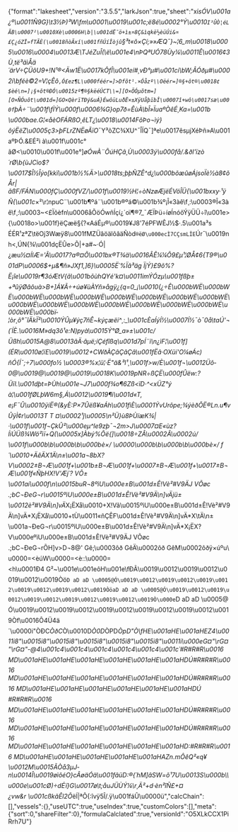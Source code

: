 {"format":"lakesheet","version":"3.5.5","larkJson":true,"sheet":"xí_sÓV\u001a¿º\u0011Ñ9G}\t3½Þ)³W\fm\u0001\u0019\u001c;ë8é\u0002°Ý\u0010`I³ÛÒ¦éLÃB\u0007²\u0010Xè\u0006H\b|\u001dË¯ö+ì±¤8Ç&ìqkë½èüÚi&¤£Ç¿óZÏ»fTÃÈ(\u0018ñòÃxí\u001fñÚíÎòjû`§³t«õ×Çí;­»»ÆQ¯}~¦6_m\u0018\u0005\u0016\u0004\u0013Æ\\TJéZuÎ(\\ë\u001e4\nÞQªUÓ78Ùy¼\u0011Ê\u0016¢3Ù¸të³äìÅä´ärV÷ÇÜôU9+!N¹®<Äw1Ë\u0017kÔfÎ\u001eí#¸vÐ°µ#\u001cí\bW;ÂÓðµ#\u0002í\bféè©2=V¦çÊô`,Ó£ez¶L\u000féér=]>Dfõt¹.×Óåzº\\Oëér=]®§+ôt®\u0018¢$èé\n=]¡§+ôt®ÐÓ\u0015zº¶®­§këéÚCT\\=][O×ÖÓµõtm=][O×ÑÓuôt\u001d=]GO×QèrïTÐý&uÁ}ÉwôüLuðË×±XÿUåþïbÎ\u0007î+wô\u0017sæ\u000f`þÀ÷¨\u001f\fÌÝ\u000f\u0006¾G}op7ð=ÊùÀ\bÎ»ÏuaºÒêÉ¸Ka=*\u001b\u000bae.G¦«åèOFÁRßO¸êLT¿\u0018*\u0014FõÞo¬ìý}ôýËëZ\u0005ç3>þFLrZNËøÃïO_¯Y³õZC¾XU^¯ÎÏQ¯]ªe\u0017êsµjXéÞñ»A\u001aºÞÓ.&EÉ²ì à\u001f\u001c°ãØ<\u0010\u001f\u001e°]_øÓwÀ¨ÕúHÇâ¸Ù\u0003ý\u000få/.&ðI'ïzò´rØ\b{ùJCìo$?\u0017$Î½Îýo[kkï\u001b½%Ä>\u0018ts;þþÑZÊ^d¿\u000bõæûøÁjsoÏè½à8¢õÅr|ãßF/FÁN\u000fÇ\u000fVZ/\u001f\u0019½H¦÷òNzøÆjëÉVöÎÜ{\u001bxxy·¹ÿÑ{\u001c_×²\r¦npuC¨\u001b¶ºá¨\u001b®ºá©\u001b¾º¡Î«3àê\f¸:\u0003®Î«3àê\f¸:\u0003~<£Ïõèfn\u0006åÕöÓwñÍçí¿´oï¶®7_¯ÆÏÞü÷íøÍnóõÝÿÜÜ÷î\u001e>{\u0018o>\u001f}ëÇæë§{?«AáÉµ®\u0019¥J8'7éPFWÊJ½$·.5\u001a³sÉÉR¹zªZ\tëOj3Wæÿ8\u001fMZÜâöälõâäÑòd`®ëØ\u000ecÌ7CÇsmLÎE`Úr¯\u0019nh<,ÚN{¾\u001dçËÛe>Õ|+a#~·Ó|¿æu*½¤ÍlÆ='Ã\u0017?a®¤Õ\u001bx®T¾ä\u0016ÂÊ¼¼Õ9£µ¹¦ØÅ¢6{T9®\u001dP\u0006$+µ&¶ñ»JX*f1,]6}\u0005Ë´%Ïã³äg ÏjÝ}£9õ%?Ë¡îe\u0019r¶3óÆtV{ã\u001bõùhQYé'k¤\u0011imÝÓzµ\u001fßþ±+ªûÿØâôuà>B+]Á¥Ã÷+úø¥ùÀYñ»ågÿ¿{q=0_¡\u0010(¿÷Ê\u000bWË\u000bWË\u000bWË\u000bWË\u000bWË\u000bWË\u000bWË\u000bWË\u000bWË\u000bWË\u000bWË\u000bWË\u000bWË\u000bWË\u000bWË\u000bWË\u000bWË\u000bï­¦òr¸õ°¯îÄkÏ²\u0010ÝÛµ¥ýç7ñÊ~kýçæëí^¸:_\u001cÈaÍýÍ½\u0007Í½¯ò¯0å\taÚ'¬(´ÍÈ.\u0016M»dq3ô¹e:N)pyà\u0015Ý°Ø_a»±\u001c/Üßh\u0015A@8*\u0013âÄ·âµë;íÇéfîßq\u001d7pÍ¨ì\n¿ìF¦\u001f](ÉR\u0010ø¦ïE\u0019\u0012+CWðÀÇâÇâÇâ\u001fËâ·OXüí'O¼øÁc) ñÓ{Í¯;÷7\u000fo½ *\u0003®%x¦ü¦·Ë\"ä&³l¹¸\u001f>w/È\u001f¬\u0012Üõ­0@\u0019@\u0019@\u0019\u0018K\u0019pNR÷ßÇË\u000fÛëw:?Üïl.\u001dþt=ÞÙh\u001e¬J7\u000f¾o­¶6Zß<ïD·^<xÜZ°ý à¦\u001fØLþW6m§,­Á\u0012\u0019¶i\u001d«T,e¡F¯Û\u0010ÿíË®(&yÈ:P×7Ûëß¥aÁh\u001fìÈ\u0001ÝvUrôpe;¾ýèðÕË®Ln.u¶vÛÿÌ¢r\u0013T T ¤\u0002¹j\u0005\n²Ü}ù8ÞÙíæK¾|·\u001f\u001f¬ÇkÛ²\u000eµ^le9zþ¯¬2m>J\u0007¤E«ùz?ÍiÚÜß¾Wö²*ìï+Q(\u0005x]Àbý%Õë{]\u0018÷ZÂ\u0002Â\u0002ú/ \u001f\u000b\b\u000b\b\u000bè×/ \u0000\u000b\b\u000b\b\u000bè×/ f´\u0010+ÄêÄX1Ä\n±\u001a¬8bX?V\u0002±B¬Æ\u001f+\u001b±B¬Æ\u001f+\u0007±B¬Æ\u001f+\u0017±B¬Æ\u001f«ÑþHX!V'Æj´? VÕ±\u001aí\u000f\n\u0015buR¬8ºìU\u000e±B\u001d±Ê!Vè²#V9ÄJ VÕøc.;bC¬ÐeG¬r\u0015ºìU\u000e±B\u001d±Ê!Vè²#V9Ä\n]vÄjü±\u0012è²#V9Ä\n]vÄ*X¡ËXå\u0010+X!Vã\u0015ºìU\u000e±B\u001d±Ê!Vè²#V9Ä\n]vÄ*X¡ËXå\u0010+tÙ\u0011«ñÇÊF\u001d±Ê!Vè²#V9Ä\n]vÄ*X\tÄ\n±\u001a¬ÐeG¬r\u0015ºìU\u000e±B\u001d±Ê!Vè²#V9Ä\n]vÄ*X¡ËX?V\u000eºìU\u000e±B\u001d±Ê!Vè²#V9ÄJ VÕøc.;bC¬ÐeG¬rÕH]v>D¬8@' Gê;\u0003ôð GêÄ\u0002ôð GêM\u0002ôðÿ×úºu\u0000=<èúW\u0000=<è::\u0000=<h\u0001Ð4 G²~\u001e\u001eôH\u001e\fÐÃ\u0019\u0012\u0019\u0012\u0019\u0012\u0019Òö`D aD aD \u0005@Ó\u0019\u0012\u0019\u0012\u0019\u0012\u0019\u0012\u0019\u0012\u0019ÒöaD aD aD \u0005@Ó\u0019\u0012\u0019\u0012\u0019\u0012\u0019\u0012\u0019\u0012\u0019Ò\u000e`D aD aD \u0005@Ó\u0019\u0012\u0019\u0012\u0019\u0012\u0019\u0012\u0019\u0012\u0019Òf\u0016Ô4Ü4ä´\u0000i\"ÒÐC*ÒðC*Ò\u0010D*Ò0D*ÒPD*ÒpD\"Ò\fHE\u001aHE\u001aHEZ4\u0011i8\"\u0015i8\"\u0015i8\"\u0015i8\"\u0015i8\"\u0015i8\"\u0011i\u000eG¤\"\rG¤\"\rG¤\"-@4\u001c4\u001c4\u001c4\u001c4\u001c4\u001c´#R#R#R\u0016 MD\u001aHE\u001aHE\u001aHE\u001aHE\u001aHE\u001aHDÚ#R#R#R\u0016 MD\u001aHE\u001aHE\u001aHE\u001aHE\u001aHE\u001aHDÚ#R#R#R\u0016 MD\u001aHE\u001aHE\u001aHE\u001aHE\u001aHE\u001aHDÚ#R#R#R\u0016 MD\u001aHE\u001aHE\u001aHE\u001aHE\u001aHE\u001aHDÚ#R#R#R\u0016 MD\u001aHE\u001aHE\u001aHE\u001aHE\u001aHE\u001aHDÚ#R#R#R\u0016 MD\u001aHE\u001aHE\u001aHE\u001aHE\u001aHE\u001aHD:#R#R#R\u0016 MD\u001aHE\u001aHE\u001aHE\u001aHE\u001aHAZn.mÔêQ²«q¥\u0012M\u0015ÃÒå3µJ­n\u0014Î\u0019øìôéO}cÂøäÓä\u001fãüD:®{´hM]âSW=õ¹7U\u0013S\u000b\\\u000e\u001cØ)÷dÉï}G\u0017ø\t;åuJÜÙÝ¼\r¸Ä²+d·èn²îÑ£+¤¿vw&r \u001cßkãÊl2Õ*ëÍ|ªÔ{:îvÿ5Î/.ÿ\u001fáÛ\u0000ü","calcChain":[],"vessels":{},"useUTC":true,"useIndex":true,"customColors":[],"meta":{"sort":0,"shareFilter":0},"formulaCalclated":true,"versionId":"O5XLkCCX1PiRrh7U"}